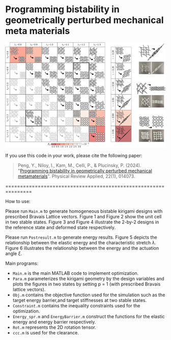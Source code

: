 # Programming bistability in geometrically perturbed mechanical meta materials

<img src = "https://github.com/Hougeichao/Programming-bistability-in-geometrically-perturbed-mechanical-metamaterials/blob/main/Figure/Design-exploration.png" />

If you use this code in your work, please cite the following paper:

>Peng, Y., Niloy, I., Kam, M., Celli, P., & Plucinsky, P. (2024). "[Programming bistability in geometrically perturbed mechanical metamaterials](https://doi-org.libproxy2.usc.edu/10.1103/PhysRevApplied.22.014073)". Physical Review Applied, 22(1), 014073.

===============================================================

How to use:

Please run `Main.m` to generate homogeneous bistable kirigami designs with prescribed Bravais Lattice vectors. Figure 1 and Figure 2 show the unit cell in two stable states. Figure 3 and Figure 4 illustrate the 2-by-2 designs in the reference state and deformed state respectively. 

Please run `Postresult.m` to generate energy results. Figure 5 depicts the relationship between the elastic energy and the characteristic stretch $\lambda$. Figure 6 illustrates the relationship between the energy and the actuation angle $\xi$.

Main programs:

* `Main.m` is the main MATLAB code to implement optimization.
* `Para.m` parameterizes the kirigami geometry by the design variables and plots the figures in two states by setting p = 1 (with prescribed Bravais lattice vectors).
* `Obj.m` contains the objective function used for the simulation such as the target energy barrier,and target stiffnesses at two stable states.
* `Constraint.m` contains the inequality constraints used for the optimization.
* `Energy_spr.m` and `EnergyBarrier.m` construct the functions for the elastic energy and energy barrier respectively.  
* `Rot.m` represents the 2D rotation tensor.
* `ccc.m` is used for the clearance.
